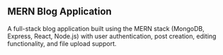 ## MERN Blog Application
A full-stack blog application built using the MERN stack (MongoDB, Express, React, Node.js) with user authentication, post creation, editing functionality, and file upload support.
